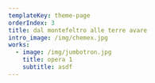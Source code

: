 ```yaml
---
templateKey: theme-page
orderIndex: 3
title: dal montefeltro alle terre avare
intro_image: /img/chemex.jpg
works:
  - image: /img/jumbotron.jpg
    title: opera 1
    subtitle: asdf
---
```


